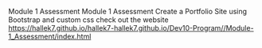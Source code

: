 Module 1 Assessment
Module 1 Assessment
Create a Portfolio Site
 using Bootstrap  and custom css 
 check out the website 
 https://hallek7.github.io/hallek7-hallek7.github.io/Dev10-Program//Module-1_Assessment/index.html